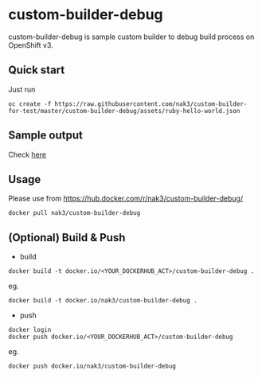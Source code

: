 custom-builder-debug
=============

custom-builder-debug is sample custom builder to debug build process on OpenShift v3.

Quick start
---

Just run

~~~
oc create -f https://raw.githubusercontent.com/nak3/custom-builder-for-test/master/custom-builder-debug/assets/ruby-hello-world.json
~~~

Sample output
---

Check [here](./example/build-log-sample)

Usage
---

Please use from https://hub.docker.com/r/nak3/custom-builder-debug/

~~~
docker pull nak3/custom-builder-debug
~~~

(Optional) Build & Push
---

* build 

~~~
docker build -t docker.io/<YOUR_DOCKERHUB_ACT>/custom-builder-debug .
~~~

eg.
~~~ 
docker build -t docker.io/nak3/custom-builder-debug .
~~~

* push

~~~
docker login
docker push docker.io/<YOUR_DOCKERHUB_ACT>/custom-builder-debug
~~~

eg.
~~~
docker push docker.io/nak3/custom-builder-debug
~~~
